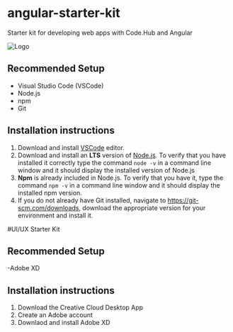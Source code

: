 # angular-starter-kit
Starter kit for developing web apps with Code.Hub and Angular

![Logo](ngCodehub.png)

## Recommended Setup

- Visual Studio Code (VSCode)
- Node.js
- npm
- Git

## Installation instructions

1. Download and install [VSCode](https://code.visualstudio.com/download) editor.
2. Download and install an **LTS** version of [Node.js](https://nodejs.org/). To verify that you have installed it correctly type the command `node -v` in a command line window and it should display the installed version of Node.js
3. **Npm** is already included in Node.js. To verify that you have it, type the command `npm -v` in a command line window and it should display the installed npm version.
4. If you do not already have Git installed, navigate to https://git-scm.com/downloads, download the appropriate version for your environment and install it.

#UI/UX Starter Kit

## Recommended Setup
-Adobe XD

## Installation instructions
1. Download the Creative Cloud Desktop App
2. Create an Adobe account
3. Downlaod and install Adobe XD
